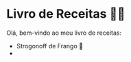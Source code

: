 # Livro de Receitas :man_cook:

Olá, bem-vindo ao meu livro de receitas:

- Strogonoff de Frango :chicken:
- 